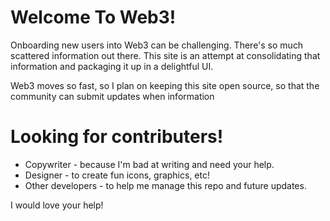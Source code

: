 # Welcome To Web3!

Onboarding new users into Web3 can be challenging. There's so much scattered information out there. This site is an attempt at consolidating that information and packaging it up in a delightful UI.

Web3 moves so fast, so I plan on keeping this site open source, so that the community can submit updates when information

# Looking for contributers!

- Copywriter - because I'm bad at writing and need your help.
- Designer - to create fun icons, graphics, etc!
- Other developers - to help me manage this repo and future updates.

I would love your help!

